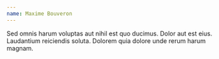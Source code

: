 ```yaml
---
name: Maxime Bouveron
---
```


Sed omnis harum voluptas aut nihil est quo ducimus. Dolor aut est eius.
Laudantium reiciendis soluta. Dolorem quia dolore unde rerum harum magnam.
